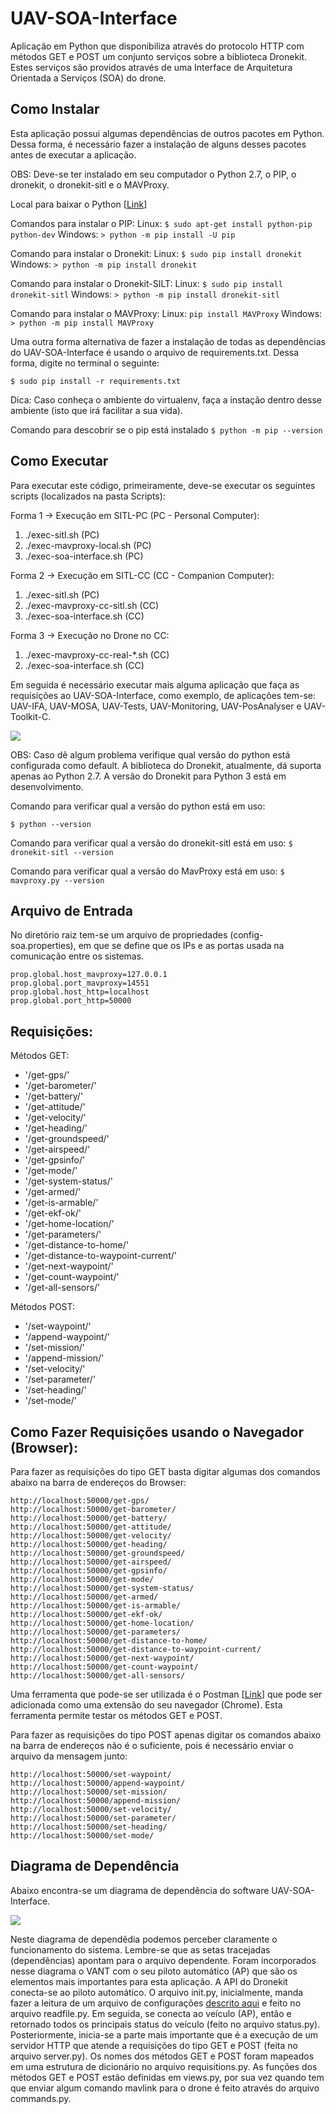 # UAV-SOA-Interface

Aplicação em Python que disponibiliza através do protocolo HTTP com métodos GET e POST um conjunto serviços sobre a biblioteca Dronekit. Estes serviços são providos através de uma Interface de Arquitetura Orientada a Serviços (SOA) do drone.

## Como Instalar

Esta aplicação possui algumas dependências de outros pacotes em Python. Dessa forma, é necessário fazer a instalação de alguns desses pacotes antes de executar a aplicação.

OBS: Deve-se ter instalado em seu computador o Python 2.7, o PIP, o dronekit, o dronekit-sitl e o MAVProxy.

Local para baixar o Python [[Link](https://www.python.org/downloads/)]

Comandos para instalar o PIP:
Linux: `$ sudo apt-get install python-pip python-dev`
Windows: `> python -m pip install -U pip`

Comando para instalar o Dronekit:
Linux: `$ sudo pip install dronekit`
Windows: `> python -m pip install dronekit`

Comando para instalar o Dronekit-SILT:
Linux: `$ sudo pip install dronekit-sitl`
Windows: `> python -m pip install dronekit-sitl`

Comando para instalar o MAVProxy:
Linux: `pip install MAVProxy`
Windows: `> python -m pip install MAVProxy`

Uma outra forma alternativa de fazer a instalação de todas as dependências do UAV-SOA-Interface é usando o arquivo de requirements.txt. Dessa forma, digite no terminal o seguinte: 

`$ sudo pip install -r requirements.txt`

Dica: Caso conheça o ambiente do virtualenv, faça a instação dentro desse ambiente (isto que irá facilitar a sua vida).

Comando para descobrir se o pip está instalado
`$ python -m pip --version`

## Como Executar

Para executar este código, primeiramente, deve-se executar os seguintes scripts (localizados na pasta Scripts): 

Forma 1 -> Execução em SITL-PC (PC - Personal Computer):

1. ./exec-sitl.sh                    (PC)
2. ./exec-mavproxy-local.sh          (PC)
3. ./exec-soa-interface.sh           (PC)

Forma 2 -> Execução em SITL-CC (CC - Companion Computer):

1. ./exec-sitl.sh                    (PC)
2. ./exec-mavproxy-cc-sitl.sh        (CC)
3. ./exec-soa-interface.sh           (CC)

Forma 3 -> Execução no Drone no CC:

1. ./exec-mavproxy-cc-real-*.sh      (CC)
2. ./exec-soa-interface.sh           (CC)

Em seguida é necessário executar mais alguma aplicação que faça as requisições ao UAV-SOA-Interface, como exemplo, de aplicações tem-se: 
UAV-IFA, UAV-MOSA, UAV-Tests, UAV-Monitoring, UAV-PosAnalyser e UAV-Toolkit-C.

![](../Figures/exec-soa-interface.png)

OBS: Caso dê algum problema verifique qual versão do python está configurada como default. A biblioteca do Dronekit, atualmente, dá suporta apenas ao Python 2.7. A versão do Dronekit para Python 3 está em desenvolvimento.

Comando para verificar qual a versão do python está em uso: 

`$ python --version`

Comando para verificar qual a versão do dronekit-sitl está em uso:
`$ dronekit-sitl --version`

Comando para verificar qual a versão do MavProxy está em uso:
`$ mavproxy.py --version`

## Arquivo de Entrada

No diretório raiz tem-se um arquivo de propriedades (config-soa.properties), em que se define que os IPs e as portas usada na comunicação entre os sistemas. 

```
prop.global.host_mavproxy=127.0.0.1
prop.global.port_mavproxy=14551
prop.global.host_http=localhost
prop.global.port_http=50000
```

## Requisições:

Métodos GET: 

* '/get-gps/'
* '/get-barometer/'
* '/get-battery/'
* '/get-attitude/'
* '/get-velocity/'
* '/get-heading/'
* '/get-groundspeed/'
* '/get-airspeed/'
* '/get-gpsinfo/'
* '/get-mode/'
* '/get-system-status/'
* '/get-armed/'
* '/get-is-armable/'
* '/get-ekf-ok/'
* '/get-home-location/'
* '/get-parameters/'
* '/get-distance-to-home/'
* '/get-distance-to-waypoint-current/'
* '/get-next-waypoint/'
* '/get-count-waypoint/'
* '/get-all-sensors/'

Métodos POST:

* '/set-waypoint/'
* '/append-waypoint/'
* '/set-mission/'
* '/append-mission/'
* '/set-velocity/'
* '/set-parameter/'
* '/set-heading/'
* '/set-mode/'

## Como Fazer Requisições usando o Navegador (Browser):

Para fazer as requisições do tipo GET basta digitar algumas dos comandos abaixo na barra de endereços do Browser:

```
http://localhost:50000/get-gps/
http://localhost:50000/get-barometer/
http://localhost:50000/get-battery/
http://localhost:50000/get-attitude/
http://localhost:50000/get-velocity/
http://localhost:50000/get-heading/
http://localhost:50000/get-groundspeed/
http://localhost:50000/get-airspeed/
http://localhost:50000/get-gpsinfo/
http://localhost:50000/get-mode/
http://localhost:50000/get-system-status/
http://localhost:50000/get-armed/
http://localhost:50000/get-is-armable/
http://localhost:50000/get-ekf-ok/
http://localhost:50000/get-home-location/
http://localhost:50000/get-parameters/
http://localhost:50000/get-distance-to-home/
http://localhost:50000/get-distance-to-waypoint-current/
http://localhost:50000/get-next-waypoint/
http://localhost:50000/get-count-waypoint/
http://localhost:50000/get-all-sensors/
```

Uma ferramenta que pode-se ser utilizada é o Postman [[Link](https://chrome.google.com/webstore/detail/postman/fhbjgbiflinjbdggehcddcbncdddomop?hl=en)] que pode ser adicionada como uma extensão do seu navegador (Chrome). Esta ferramenta permite testar os métodos GET e POST.

Para fazer as requisições do tipo POST apenas digitar os comandos abaixo na barra de endereços não é o suficiente, pois é necessário enviar o arquivo da mensagem junto:

```
http://localhost:50000/set-waypoint/
http://localhost:50000/append-waypoint/
http://localhost:50000/set-mission/
http://localhost:50000/append-mission/
http://localhost:50000/set-velocity/
http://localhost:50000/set-parameter/
http://localhost:50000/set-heading/
http://localhost:50000/set-mode/
```

## Diagrama de Dependência

Abaixo encontra-se um diagrama de dependência do software UAV-SOA-Interface.

![](../Figures/diagrama-uav-soa.png)

Neste diagrama de dependêdia podemos perceber claramente o funcionamento do sistema. Lembre-se que as setas tracejadas (dependências) apontam para o arquivo dependente. Foram incorporados nesse diagrama o VANT com o seu piloto automático (AP) que são os elementos mais importantes para esta aplicação. A API do Dronekit conecta-se ao piloto automático. O arquivo init.py, inicialmente, manda fazer a leitura de um arquivo de configurações [descrito aqui](https://github.com/jesimar/UAV-Toolkit/tree/master/UAV-SOA-Interface#arquivo-de-entrada) e feito no arquivo readfile.py. Em seguida, se conecta ao veículo (AP), então e retornado todos os principais status do veículo (feito no arquivo status.py). Posteriormente, inicia-se a parte mais importante que é a execução de um servidor HTTP que atende a requisições do tipo GET e POST (feita no arquivo server.py). Os nomes dos métodos GET e POST foram mapeados em uma estrutura de dicionário no arquivo requisitions.py. As funções dos métodos GET e POST estão definidas em views.py, por sua vez quando tem que enviar algum comando mavlink para o drone é feito através do arquivo commands.py.
